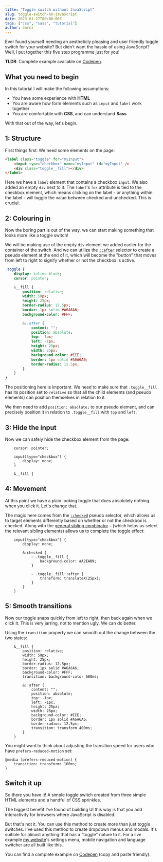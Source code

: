 ```yaml
---
title: "Toggle switch without JavaScript"
slug: toggle-switch-no-javascript
date: 2023-01-27T00:00:00Z
tags: ["css", "sass", "tutorial"]
author: barnz
---
```


Ever found yourself needing an aestheticly pleasing and user friendly toggle switch for your website? But didn't want the hassle
of using JavaScript? Well, I put together this five step programme just for you!

<!--more-->

**TLDR**: Complete example available on [Codepen](https://codepen.io/barnz/pen/bGjKxZj).

## What you need to begin

In this tutorial I will make the following assumptions:

- You have some experience with **HTML**
- You are aware how form elements such as `input` and `label` work together
- You are comfortable with **CSS**, and can understand **Sass**

With that out of the way, let's begin.

## 1: Structure

First things first. We need some elements on the page:

```HTML
<label class="toggle" for="myInput">
    <input type="checkbox" name="myInput" id="myInput" />
    <div class="toggle__fill"></div>
</label>
```

Here we have a `label` element that contains a checkbox `input`. We also added an empty `div` next to it. The `label`'s `for` attribute is tied
to the checkbox element, which means clicking on the label - or anything within the label - will toggle the value between checked
and unchecked. This is crucial.

## 2: Colouring in

Now the boring part is out of the way, we can start making something that looks more like a toggle switch!

We will be making use of the empty `div` element we added earlier for the container of the switch. And we can utilize the
[`::after`](https://developer.mozilla.org/en-US/docs/Web/CSS/::after) selector to create a pseudo element at the end of it, 
which will become the "button" that moves from left to right to signify whether or not the checkbox is active.

```SASS
.toggle {
    display: inline-block;
    cursor: pointer;

    &__fill {
        position: relative;
        width: 50px;
        height: 25px;
        border-radius: 12.5px;
        border: 1px solid #A6A6A6;
        background-color: #FFF;

        &::after {
            content: "";
            position: absolute;
            top: -1px;
            left: -1px;
            height: 25px;
            width: 25px;
            background-color: #EEE;
            border: 1px solid #A6A6A6;
            border-radius: 12.5px;
        }
    }
}
```

The positioning here is important. We need to make sure that `.toggle__fill` has its position set to `relative`
so that all the child elements (and pseudo elements) can position themselves in relation to it.

We then need to add `position: absolute;` to our pseudo element, and can precisely position it in relation to `.toggle__fill` with `top` and `left`.

## 3: Hide the input

Now we can safely hide the checkbox element from the page:

```SASS{hl_lines=["3-5"],linenostart=2}
    cursor: pointer;

    input[type="checkbox"] {
        display: none;
    }

    &__fill {
```

## 4: Movement

At this point we have a plain looking toggle that does absolutely nothing when you click it. Let's change that.

The magic here comes from the [`:checked`](https://developer.mozilla.org/en-US/docs/Web/CSS/:checked) pseudo selector, which 
allows us to target elements differently based on whether or not the checkbox is checked. Along with
the [general sibling combinator](https://developer.mozilla.org/en-US/docs/Web/CSS/General_sibling_combinator) `~` (which
helps us select the relevant sibling elements) allows us to complete the toggle effect:

```SASS{hl_lines=["4-12"],linenostart=4}
    input[type="checkbox"] {
        display: none;

        &:checked {
            ~ .toggle__fill {
                background-color: #A2EAB9;
            }

            ~ .toggle__fill::after {
                transform: translateX(25px);
            }
        }
    }
```

## 5: Smooth transitions

Now our toggle snaps quickly from left to right, then back again when we click it. This is very jarring, not to mention ugly. We can do better.

Using the `transition` property we can smooth out the change between the two states:

```SASS{hl_lines=[8, 20],linenostart=20}
    &__fill {
        position: relative;
        width: 50px;
        height: 25px;
        border-radius: 12.5px;
        border: 1px solid #A6A6A6;
        background-color: #FFF;
        transition: background-color 500ms;

        &::after {
            content: "";
            position: absolute;
            top: -1px;
            left: -1px;
            height: 25px;
            width: 25px;
            background-color: #EEE;
            border: 1px solid #A6A6A6;
            border-radius: 12.5px;
            transition: transform 400ms;
        }
    }
```

You might want to think about adjusting the transition speed for users who have `prefers-reduced-motion` set:

```SASS{linenostart=40}
@media (prefers-reduced-motion) {
    transition: transform: 100ms;
}
```

## Switch it up

So there you have it! A simple toggle switch created from three simple HTML elements and a handful of CSS sprinkles.

The biggest benefit I've found of building UI this way is that you add interactivity for browsers where JavaScript is disabled.

But that's not it. You can use this method to create more than just toggle switches. I've used this method 
to create dropdown menus and modals. It's suitible for almost anything that has a "toggle" nature to it. For a live example 
[my website](https://barnz.dev)'s settings menu, mobile navigation and language switcher are all built like this.

You can find a complete example on [Codepen](https://codepen.io/barnz/pen/bGjKxZj) (copy and paste friendly).

